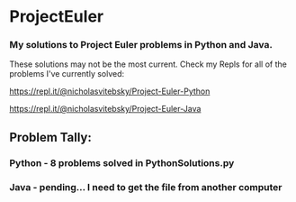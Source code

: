 # ProjectEuler
### My solutions to Project Euler problems in Python and Java.

These solutions may not be the most current. Check my Repls for all of the problems I've currently solved:

https://repl.it/@nicholasvitebsky/Project-Euler-Python

https://repl.it/@nicholasvitebsky/Project-Euler-Java

## Problem Tally:
### Python - 8 problems solved in PythonSolutions.py
### Java - pending... I need to get the file from another computer
